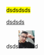 <mark>dsdsdsds</mark>

[dsdsds]()

dsds<img title="" src="../../UpImgsTypora/IMG_20190704_070644.jpg" alt="IMG_20190704_070644" style="zoom:25%;" width="172">d

